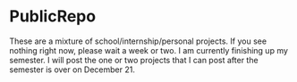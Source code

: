 # PublicRepo

These are a mixture of school/internship/personal projects.
If you see nothing right now, please wait a week or two. I
am currently finishing up my semester. I will post the one
or two projects that I can post after the semester is over
on December 21.
